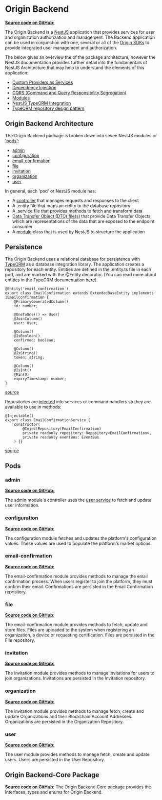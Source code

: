 # Origin Backend
[**Source code on GitHub:**](https://github.com/energywebfoundation/origin/tree/master/packages/origin-backend)

The Origin Backend is a [NestJS](https://nestjs.com/) application that provides services for user and organization authorization and management. The Backend application can be used in conjunction with one, several or all of the [Origin SDKs](./index#origin-sdks) to provide integrated user management and authorization. 

The below gives an overview the of the package architecture, however the NestJS documentation provides further detail into the fundamentals of NestJS Architecture that may help to understand the elements of this application:
- [Custom Providers as Services](https://docs.nestjs.com/fundamentals/custom-providers#custom-providers)
- [Dependency Injection](https://docs.nestjs.com/providers#dependency-injection)
- [CQRS (Command and Query Responsibility Segregation)](https://docs.nestjs.com/recipes/cqrs)
- [Modules](https://docs.nestjs.com/modules)
- [NestJS TypeORM Integration](https://docs.nestjs.com/techniques/database)
- [TypeORM repository design pattern](https://docs.nestjs.com/techniques/database#repository-pattern)

## Origin Backend Architecture
The Origin Backend package is broken down into seven NestJS modules or ['pods'](https://github.com/energywebfoundation/origin/tree/master/packages/origin-backend/src/pods):  

+ [admin](#admin)
+ [configuration](#configuration)
+ [email-confirmation](#email-confirmation)  
+ [file](#file)  
+ [invitation](#invitation) 
+ [organization](#organization)
+ [user](#user)  

In general, each 'pod' or NestJS module has:  
  + A [controller](https://docs.nestjs.com/controllers) that manages requests and responses to the client
  + A .entity file that maps an entity to the database repository
  + A .service file that provides methods to fetch and transform data
  + [Data Transfer Object (DTO) file(s)](https://docs.nestjs.com/controllers#request-payloads) that provide Data Transfer Objects, which are representations of the data that are exposed to the endpoint consumer  
  + A [module](https://docs.nestjs.com/modules) class that is used by NestJS to structure the application 

## Persistence
The Origin Backend uses a relational database for persistence with [TypeORM](https://typeorm.io/#/) as a database integration library. The application creates a repository for each entity. Entities are defined in the .entity.ts file in each pod, and are marked with the @Entity decorator. (You can read more about entities in the TypeORM documentation [here](https://typeorm.io/#/entities)). 

```
@Entity('email_confirmation')
export class EmailConfirmation extends ExtendedBaseEntity implements IEmailConfirmation {
    @PrimaryGeneratedColumn()
    id: number;

    @OneToOne(() => User)
    @JoinColumn()
    user: User;

    @Column()
    @IsBoolean()
    confirmed: boolean;

    @Column()
    @IsString()
    token: string;

    @Column()
    @IsInt()
    @Min(0)
    expiryTimestamp: number;
}
```
[source](https://github.com/energywebfoundation/origin/blob/master/packages/origin-backend/src/pods/email-confirmation/email-confirmation.entity.ts)

Repositories are [injected](https://docs.nestjs.com/providers#dependency-injection) into services or command handlers so they are available to use in methods:

```
@Injectable()
export class EmailConfirmationService {
    constructor(
        @InjectRepository(EmailConfirmation)
        private readonly repository: Repository<EmailConfirmation>,
        private readonly eventBus: EventBus
    ) {}
```
[source](https://github.com/energywebfoundation/origin/blob/f8db6c42a425225a3b91e8e3b423a7224a842a0e/packages/origin-backend/src/pods/email-confirmation/email-confirmation.service.ts#L18)

## Pods 

### admin
[**Source code on GitHub:**](https://github.com/energywebfoundation/origin/tree/master/packages/origin-backend/src/pods/admin) 

The admin module's controller uses the [user service](#user) to fetch and update user information. 

### configuration
[**Source code on GitHub:**](https://github.com/energywebfoundation/origin/tree/master/packages/origin-backend/src/pods/configuration)

The configuration module fetches and updates the platform's configuration values. These values are used to populate the platform's market options. 

### email-confirmation
[**Source code on GitHub:**](https://github.com/energywebfoundation/origin/tree/master/packages/origin-backend/src/pods/email-confirmation)

The email-confirmation module provides methods to manage the email confirmation process. When users register to join the platform, they must confirm their email. Confirmations are persisted in the Email Confirmation repository. 

### file
[**Source code on GitHub:**](https://github.com/energywebfoundation/origin/tree/master/packages/origin-backend/src/pods/file)

The email-confirmation module provides methods to fetch, update and store files. Files are uploaded to the system when registering an organization, a device or requesting certification. Files are persisted in the File repository. 

### invitation
[**Source code on GitHub:**](https://github.com/energywebfoundation/origin/tree/master/packages/origin-backend/src/pods/invitation)

The invitation module provides methods to manage invitations for users to join organizations. Invitations are persisted in the Invitation repository. 

### organization
[**Source code on GitHub:**](https://github.com/energywebfoundation/origin/tree/master/packages/origin-backend/src/pods/organization)

The invitation module provides methods to manage fetch, create and update Organizations and their Blockchain Account Addresses. Organizations are persisted in the Organization Repository. 

### user 
[**Source code on GitHub:**](https://github.com/energywebfoundation/origin/tree/master/packages/origin-backend/src/pods/user)

The user module provides methods to manage fetch, create and update users. Users are persisted in the User Repository. 

## Origin Backend-Core Package
[**Source code on GitHub:**](https://github.com/energywebfoundation/origin/tree/master/packages/origin-backend-core)
The Origin Backend Core package provides the interfaces, types and enums for Origin Backend.









